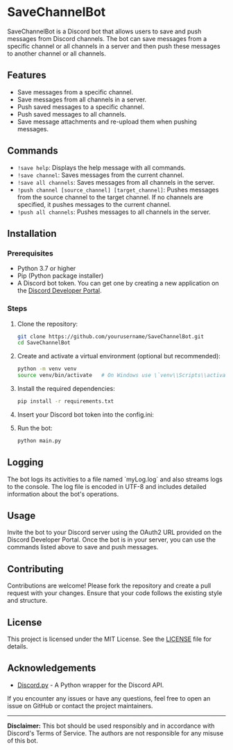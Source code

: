# SaveChannelBot

SaveChannelBot is a Discord bot that allows users to save and push messages from Discord channels. The bot can save messages from a specific channel or all channels in a server and then push these messages to another channel or all channels.

## Features

- Save messages from a specific channel.
- Save messages from all channels in a server.
- Push saved messages to a specific channel.
- Push saved messages to all channels.
- Save message attachments and re-upload them when pushing messages.

## Commands

- `!save help`: Displays the help message with all commands.
- `!save channel`: Saves messages from the current channel.
- `!save all channels`: Saves messages from all channels in the server.
- `!push channel [source_channel] [target_channel]`: Pushes messages from the source channel to the target channel. If no channels are specified, it pushes messages to the current channel.
- `!push all channels`: Pushes messages to all channels in the server.

## Installation

### Prerequisites

- Python 3.7 or higher
- Pip (Python package installer)
- A Discord bot token. You can get one by creating a new application on the [Discord Developer Portal](https://discord.com/developers/applications).

### Steps

1. Clone the repository:
   ```bash
   git clone https://github.com/yourusername/SaveChannelBot.git
   cd SaveChannelBot
   ```

2. Create and activate a virtual environment (optional but recommended):
   ```bash
   python -m venv venv
   source venv/bin/activate   # On Windows use \`venv\\Scripts\\activate\`
   ```

3. Install the required dependencies:
   ```bash
   pip install -r requirements.txt
   ```

4. Insert your Discord bot token into the config.ini:

5. Run the bot:
   ```bash
   python main.py
   ```

## Logging

The bot logs its activities to a file named \`myLog.log\` and also streams logs to the console. The log file is encoded in UTF-8 and includes detailed information about the bot's operations.

## Usage

Invite the bot to your Discord server using the OAuth2 URL provided on the Discord Developer Portal. Once the bot is in your server, you can use the commands listed above to save and push messages.

## Contributing

Contributions are welcome! Please fork the repository and create a pull request with your changes. Ensure that your code follows the existing style and structure.

## License

This project is licensed under the MIT License. See the [LICENSE](LICENSE) file for details.

## Acknowledgements

- [Discord.py](https://github.com/Rapptz/discord.py) - A Python wrapper for the Discord API.

If you encounter any issues or have any questions, feel free to open an issue on GitHub or contact the project maintainers.

---

**Disclaimer:** This bot should be used responsibly and in accordance with Discord's Terms of Service. The authors are not responsible for any misuse of this bot.